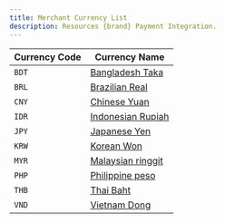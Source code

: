 ```yaml
---
title: Merchant Currency List
description: Resources {brand} Payment Integration.
---
```

| Currency Code | Currency Name                       |
| ------------- | ----------------------------------- |
| `BDT`         | [Bangladesh Taka](/docs/bank/bdt)   |
| `BRL`         | [Brazilian Real](/docs/bank/brl)    |
| `CNY`         | [Chinese Yuan](/docs/bank/cny)      |
| `IDR`         | [Indonesian Rupiah](/docs/bank/idr) |
| `JPY`         | [Japanese Yen](/docs/bank/jpy)      |
| `KRW`         | [Korean Won](/docs/bank/krw)        |
| `MYR`         | [Malaysian ringgit](/docs/bank/myr) |
| `PHP`         | [Philippine peso](/docs/bank/php)   |
| `THB`         | [Thai Baht](/docs/bank/thb)         |
| `VND`         | [Vietnam Dong](/docs/bank/vnd)      |

